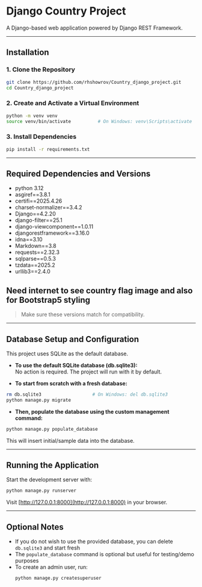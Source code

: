 # Django Country Project

A Django-based web application powered by Django REST Framework.

---

## Installation

### 1. Clone the Repository

```bash
git clone https://github.com/rhshowrov/Country_django_project.git
cd Country_django_project
```

### 2. Create and Activate a Virtual Environment

```bash
python -m venv venv
source venv/bin/activate          # On Windows: venv\Scripts\activate
```

### 3. Install Dependencies

```bash
pip install -r requirements.txt
```

---

## Required Dependencies and Versions

- python 3.12
- asgiref==3.8.1
- certifi==2025.4.26
- charset-normalizer==3.4.2
- Django==4.2.20
- django-filter==25.1
- django-viewcomponent==1.0.11
- djangorestframework==3.16.0
- idna==3.10
- Markdown==3.8
- requests==2.32.3
- sqlparse==0.5.3
- tzdata==2025.2
- urllib3==2.4.0
## Need internet to see country flag image and also for Bootstrap5 styling
> Make sure these versions match for compatibility.

---

## Database Setup and Configuration

This project uses SQLite as the default database.

* **To use the default SQLite database (db.sqlite3):**  
  No action is required. The project will run with it by default.

* **To start from scratch with a fresh database:**

```bash
rm db.sqlite3                   # On Windows: del db.sqlite3
python manage.py migrate
```

* **Then, populate the database using the custom management command:**

```bash
python manage.py populate_database
```

This will insert initial/sample data into the database.

---

## Running the Application

Start the development server with:

```bash
python manage.py runserver
```

Visit [http://127.0.0.1:8000](http://127.0.0.1:8000) in your browser.

---

## Optional Notes

- If you do not wish to use the provided database, you can delete `db.sqlite3` and start fresh
- The `populate_database` command is optional but useful for testing/demo purposes
- To create an admin user, run:
  ```bash
  python manage.py createsuperuser
  ```



